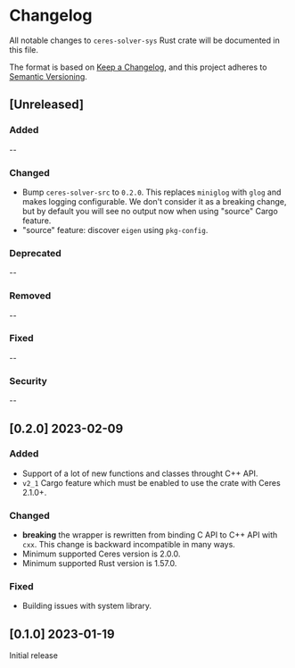 # Changelog

All notable changes to `ceres-solver-sys` Rust crate will be documented in this file.

The format is based on [Keep a Changelog](https://keepachangelog.com/en/1.0.0/),
and this project adheres to [Semantic Versioning](https://semver.org/spec/v2.0.0.html).

## [Unreleased]

### Added

--

### Changed

- Bump `ceres-solver-src` to `0.2.0`. This replaces `miniglog` with `glog` and makes logging configurable. We don't consider it as a breaking change, but by default you will see no output now when using "source" Cargo feature.
- "source" feature: discover `eigen` using `pkg-config`.

### Deprecated

--

### Removed

--

### Fixed

--

### Security

--

## [0.2.0] 2023-02-09

### Added

- Support of a lot of new functions and classes throught C++ API.
- `v2_1` Cargo feature which must be enabled to use the crate with Ceres 2.1.0+.

### Changed

-  **breaking** the wrapper is rewritten from binding C API to C++ API with `cxx`. This change is backward incompatible in many ways.
- Minimum supported Ceres version is 2.0.0.
- Minimum supported Rust version is 1.57.0.

### Fixed

- Building issues with system library.

## [0.1.0] 2023-01-19

Initial release
